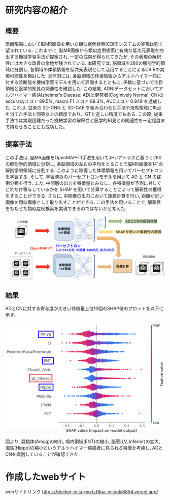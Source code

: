 # 研究内容の紹介
## 概要
医療現場において脳MR画像を用いた類似症例検索(CBIR)システムの実現は強く望まれている. これまでに, 脳MR画像から類似症例検索に有効な低次元表現を抽出する機械学習手法が提案され, 一定の成果が得られてきたが, その表現の解釈性には大きな改善の余地が残されている. 本研究では, 脳領域を280の解剖学的領域に分割し, 各領域の体積情報を低次元表現として活用することによるCBIRの実現可能性を検討した. 具体的には, 各脳領域の体積情報からアルツハイマー病に対する診断能を機械学習モデルを用いて評価するとともに, 係数に基づいて注目領域と医学的知見の関連性を確認した. この結果, ADNIデータセットにおいてアルツハイマー病(Alzheimer’s Disease: AD)と健常者(Coginively Normal: CN)のaccuracyスコア 89.5%, macro F1 スコア 88.3%, AUCスコア 0.949 を達成した. これは, 従来の 3D-CNN と 3D-CAE を組み合わせた手法や海馬領域に焦点を当てた手法と同等以上の精度であり、GTと近しい精度でもある. この際, 従来手法では実現困難だった機械学習の解釈性と医学的知見との関連性を一定程度まで持たせることにも成功した。

## 提案手法
この手法は, 脳MR画像をOpenMAP-T1手法を用いてJHUアトラスに基づく280の解剖学的領域に分割し, 各脳領域の左右の平均をとることで脳MR画像を141の解剖学的領域に分割する. このように取得した体積情報を用いてパーセプトロンを学習する. そして, 学習済みのパーセプトロンモデルを用いて AD と CN の症例分類を行う. また, 中間層の出力を特徴量とみなし、各特徴量が予測に対してどれだけ寄与しているかを SHAP を用いて計算することによって解釈性の獲得をすることができる. さらに, 中間層の出力において距離計算を行い, 距離が近い画像を類似画像として取り出すことができる. この手法を用いることで, 解釈性をもたせた類似症例検索を実現できるのではないかと考えた.

<p align="center">
  <a href="./Proposed Method.png">
    <img width="800px" src="./Proposed Method.png" />
  </a>
</p>

## 結果
ADとCNに対する寄与度が大きい特徴量上位10個のSHAP値のプロットを以下に示す。
<p align="center">
  <a href="./Interpretability.png">
    <img width="600px" src="./Interpretability.png" />
  </a>
</p>

図より, 扁桃体(Amyg)の縮小, 嗅内領域(ENT)の縮小, 脳室(LV_Inferior)の拡大, 海馬(Hippo)の縮小というアルツハイマー病患者に見られる特徴を考慮し, ADとCNを識別していることが確認できた.

# 作成したwebサイト
webサイトリンク
https://docker-mila-gyvtzf8oa-mitsuki8854.vercel.app/
